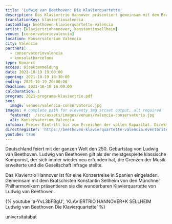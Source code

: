 ```yaml
---
title: 'Ludwig van Beethoven: Die Klavierquartette'
description: Das Klaviertrio Hannover präsentiert gemeinsam mit dem Bratschisten Konstantin Sellheim von den Münchner Philharmonikern die  Klavierquartette von Ludwig van Beethoven.
translationKey: klaviertiovalencia
customSlug: beethoven-klavierquartette-valencia
artist: [klaviertriohannover, konstantinsellheim]
venue: [conservatoriovalencia]
location: Konservatorium Valencia
city: Valencia
partners:
  - conservatoriovalencia
  - konsulatbarcelona
type: Konzert
access: Direktanmeldung
date: 2021-10-19 19:00:00
opening: 2021-10-19 18:30:00
ending: 2021-10-19 20:00:00
deadline: 2021-10-18 16:00:00
calcDuration: 1
program: 2021-programa-klaviertrio.pdf
seo:
  image: venues/valencia-conservatorio.jpg
images: # complete path for eleventy img srcset output, alt required
  featured: ./src/assets/images/venues/valencia-conservatorio.jpg
  alt: Konservatorium Valencia
infobox: Freier Eintritt bis zum Erreichen der vollen Kapazität. Direkte Anmeldung über den folgenden Link möglich.
directregister: 'https://beethoven-klavierquartette-valencia.eventbrite.es'
youtube: true
---
```


Deutschland feiert mit der ganzen Welt den 250. Geburtstag von Ludwig van Beethoven. Ludwig van Beethoven gilt als der meistgespielte klassische Komponist, der sich immer wieder neu erfunden hat, die Grenzen der Musik erweiterte und die Gesellschaft infrage stellte.

Das Klaviertrio Hannover ist für eine Konzertreise in Spanien eingeladen. Gemeinsam mit dem Bratschisten Konstantin Sellheim von den Münchner Philharmonikern präsentieren sie die wunderbaren Klavierquartette von Ludwig van Beethoven.

{% youtube 'a-YvL3bFBgU', 'KLAVIERTRIO HANNOVER+K SELLHEIM Ludwig van Beethoven Die Klavierquartette' %}

universitatabat
